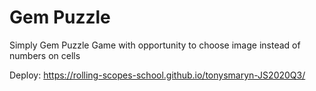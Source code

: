 # Gem Puzzle

Simply Gem Puzzle Game with opportunity to choose image instead of numbers on cells

Deploy: https://rolling-scopes-school.github.io/tonysmaryn-JS2020Q3/
